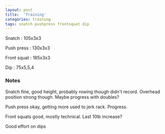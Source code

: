 ```yaml
---
layout: post
title:  'Training'
categories: training
tags: snatch pushpress frontsquat dip
---
```


Snatch :   105x3x3

Push press  : 130x3x3

Front squat   :   185x3x3

Dip      :   75x5,5,4

### Notes

Snatch fine, good height, probably rowing though didn't record. Overhead position strong though. Maybe progress with doubles?

Push press okay, getting more used to jerk rack. Progress.

Front squats good, mostly technical. Last 10lb increase?

Good effort on dips
